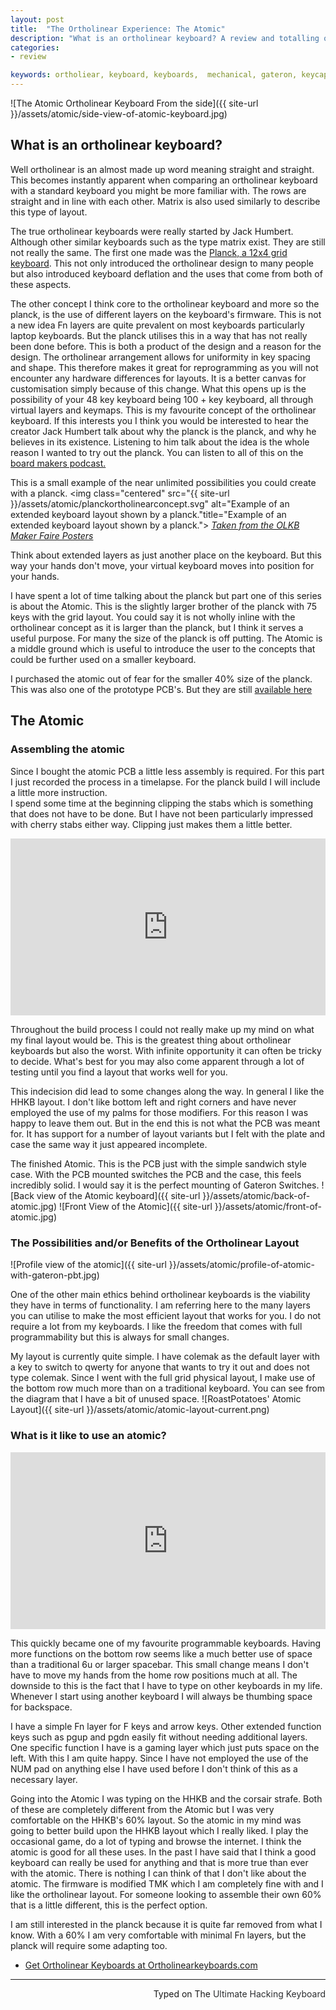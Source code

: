 ```yaml
---
layout: post
title:  "The Ortholinear Experience: The Atomic"
description: "What is an ortholinear keyboard? A review and totalling of the Ortholinear keyboard ethos. Part one is mainly focusing on the Atomic and introduction to the idea. "
categories: 
- review

keywords: ortholiear, keyboard, keyboards,  mechanical, gateron, keycaps, olkb.co,
---
```

![The Atomic Ortholinear Keyboard From the side]({{ site-url }}/assets/atomic/side-view-of-atomic-keyboard.jpg)
## What is an ortholinear keyboard?
Well ortholinear is an almost made up word meaning straight and straight. This becomes instantly apparent when comparing an ortholinear keyboard with a standard keyboard you might be more familiar with. The rows are straight and in line with each other. Matrix is also used similarly to describe this type of layout.

The true ortholinear keyboards were really started by Jack Humbert. Although other similar keyboards such as the type matrix exist. They are still not really the same.
The first one made was the [Planck, a 12x4 grid keyboard](http://ortholinearkeyboards.com/planck). This not only introduced the ortholinear design to many people but also introduced keyboard deflation and the uses that come from both of these aspects.

The other concept I think core to the ortholinear keyboard and more so the planck, is the use of different layers on the keyboard's firmware. This is not a new idea Fn layers are quite prevalent on most keyboards particularly laptop keyboards. But the planck utilises this in a way that has not really been done before. This is both a product of the design and a reason for the design. The ortholinear arrangement allows for uniformity in key spacing and shape. This therefore makes it great for reprogramming as you will not encounter any hardware differences for layouts. It is a better canvas for customisation simply because of this change.
What this opens up is the possibility of your 48 key keyboard being 100 + key keyboard, all through virtual layers and keymaps. This is my favourite concept of the ortholinear keyboard. If this interests you I think you would be interested to hear the creator Jack Humbert talk about why the planck is the planck, and why he believes in its existence. Listening to him talk about the idea is the whole reason I wanted to try out the planck. You can listen to all of this on the [board makers podcast.](https://soundcloud.com/board-makers)


This is a small example of the near unlimited possibilities you could create with a planck.
<img class="centered" src="{{ site-url }}/assets/atomic/planckortholinearconcept.svg" alt="Example of an extended keyboard layout shown by a planck."title="Example of an extended keyboard layout shown by a planck.">
*[Taken from the OLKB Maker Faire Posters](https://www.dropbox.com/s/jjo98z2f1cd9ifw/olkb-maker-faire.pdf?dl=0)* 

Think about extended layers as just another place on the keyboard. But this way your hands don't move, your virtual keyboard moves into position for your hands.

I have spent a lot of time talking about the planck but part one of this series is about the Atomic. This is the slightly larger brother of the planck with 75 keys with the grid layout. You could say it is not wholly inline with the ortholinear concept as it is larger than the planck, but I think it serves a useful purpose. For many the size of the planck is off putting. The Atomic is a middle ground which is useful to introduce the user to the concepts that could be further used on a smaller keyboard.

I purchased the atomic out of fear for the smaller 40% size of the planck. This was also one of the prototype PCB's. But they are still [available here](http://ortholinearkeyboards.com/atomic/atomic-pcb)

## The Atomic

### Assembling the atomic
Since I bought the atomic PCB a little less assembly is required. For this part I just recorded the process in a timelapse. For the planck build I will include a little more instruction.  
I spend some time at the beginning clipping the stabs which is something that does not have to be done. But I have not been particularly impressed with cherry stabs either way. Clipping just makes them a little better.  

<style>.embed-container { position: relative; padding-bottom: 56.25%; height: 0; overflow: hidden; max-width: 100%; } .embed-container iframe, .embed-container object, .embed-container embed { position: absolute; top: 0; left: 0; width: 100%; height: 100%; }</style><div class='embed-container'><iframe src='https://www.youtube.com/embed//tG4mE28vseA' frameborder='0' allowfullscreen></iframe></div>


Throughout the build process I could not really make up my mind on what my final layout would be. This is the greatest thing about ortholinear keyboards but also the worst. With infinite opportunity it can often be tricky to decide. What's best for you may also come apparent through a lot of testing until you find a layout that works well for you.

This indecision did lead to some changes along the way. In general I like the HHKB layout. I don't like bottom left and right corners and have never employed the use of my palms for those modifiers. For this reason I was happy to leave them out. But in the end this is not what the PCB was meant for. It has support for a number of layout variants but I felt with the plate and case the same way it just appeared incomplete. 

The finished Atomic. This is the PCB just with the simple sandwich style case. With the PCB mounted switches the PCB and the case, this feels incredibly solid. I would say it is the perfect mounting of Gateron Switches.
![Back view of the Atomic keyboard]({{ site-url }}/assets/atomic/back-of-atomic.jpg)
![Front View of the Atomic]({{ site-url }}/assets/atomic/front-of-atomic.jpg)

### The Possibilities and/or Benefits of the Ortholinear Layout

![Profile view of the atomic]({{ site-url }}/assets/atomic/profile-of-atomic-with-gateron-pbt.jpg)

One of the other main ethics behind ortholinear keyboards is the viability they have in terms of functionality. I am referring here to the many layers you can utilise to make the most efficient layout that works for you. I do not require a lot from my keyboards. I like the freedom that comes with full programmability but this is always for small changes.

My layout is currently quite simple. I have colemak as the default layer with a key to switch to qwerty for anyone that wants to try it out and does not type colemak. Since I went with the full grid physical layout, I make use of the bottom row much more than on a traditional keyboard. You can see from the diagram that I have a bit of unused space.
![RoastPotatoes' Atomic Layout]({{ site-url }}/assets/atomic/atomic-layout-current.png)

### What is it like to use an atomic?
 
<style>.embed-container { position: relative; padding-bottom: 56.25%; height: 0; overflow: hidden; max-width: 100%; } .embed-container iframe, .embed-container object, .embed-container embed { position: absolute; top: 0; left: 0; width: 100%; height: 100%; }</style><div class='embed-container'><iframe src='https://www.youtube.com/embed//4JQmljPg_AE' frameborder='0' allowfullscreen></iframe></div>
This quickly became one of my favourite programmable keyboards. Having more functions on the bottom row seems like a much better use of space than a traditional 6u or larger spacebar. This small change means I don't have to move my hands from the home row positions much at all. The downside to this is the fact that I have to type on other keyboards in my life. Whenever I start using another keyboard I will always be thumbing space for backspace.

I have a simple Fn layer for F keys and arrow keys. Other extended function keys such as pgup and pgdn easily fit without needing additional layers.  
One specific function I have is a gaming layer which just puts space on the left. With this I am quite happy. Since I have not employed the use of the NUM pad on anything else I have used before I don't think of this as a necessary layer.

Going into the Atomic I was typing on the HHKB and the corsair strafe. Both of these are completely different from the Atomic but I was very comfortable on the HHKB's 60% layout. So the atomic in my mind was going to better build upon the HHKB layout which I really liked. I play the occasional game, do a lot of typing and browse the internet. I think the atomic is good for all these uses. In the past I have said that I think a good keyboard can really be used for anything and that is more true than ever with the atomic. There is nothing I can think of that I don't like about the atomic. The firmware is modified TMK which I am completely fine with and I like the ortholinear layout. For someone looking to assemble their own 60% that is a little different, this is the perfect option.

I am still interested in the planck because it is quite far removed from what I know. With a 60% I am very comfortable with minimal Fn layers, but the planck will require some adapting too.

* [Get Ortholinear Keyboards at Ortholinearkeyboards.com](http://ortholinearkeyboards.com/)

---------------------------------
 <p style="text-align: right">Typed on The <font color="#2C2E30">Ultimate Hacking Keyboard</font></p>
